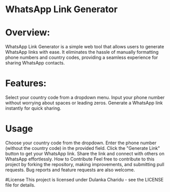 # WhatsApp Link Generator

# Overview:
WhatsApp Link Generator is a simple web tool that allows users to generate WhatsApp links with ease. It eliminates the hassle of manually formatting phone numbers and country codes, providing a seamless experience for sharing WhatsApp contacts.

# Features:
Select your country code from a dropdown menu.
Input your phone number without worrying about spaces or leading zeros.
Generate a WhatsApp link instantly for quick sharing.

# Usage
Choose your country code from the dropdown.
Enter the phone number (without the country code) in the provided field.
Click the "Generate Link" button to get your WhatsApp link.
Share the link and connect with others on WhatsApp effortlessly.
How to Contribute
Feel free to contribute to this project by forking the repository, making improvements, and submitting pull requests. Bug reports and feature requests are also welcome.

#License
This project is licensed under Dulanka Charidu - see the LICENSE file for details.
